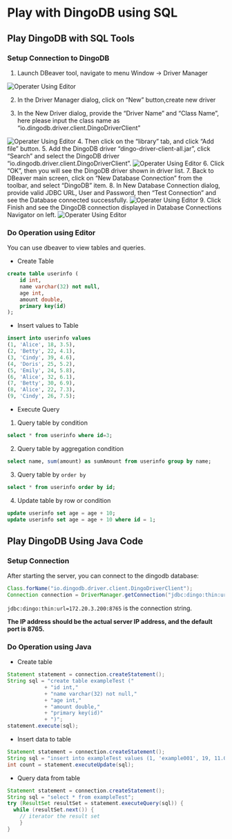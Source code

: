 # Play with DingoDB using SQL

## Play DingoDB with SQL Tools

### Setup Connection to DingoDB 

1. Launch DBeaver tool, navigate to menu Window -> Driver Manager

![Operater Using Editor](../images/usage_dbeaver_driver_manager.png)

2. In the Driver Manager dialog, click on “New” button,create new driver

3. In the New Driver dialog, provide the “Driver Name” and “Class Name”, here please input the class name as “io.dingodb.driver.client.DingoDriverClient”

 ![Operater Using Editor](../images/usage_dbeaver_import_driver_file.png)
4. Then click on the “library” tab, and click “Add file” button.
5. Add the DingoDB driver “dingo-driver-client-all.jar”, click “Search” and select the DingoDB driver “io.dingodb.driver.client.DingoDriverClient”.
   ![Operater Using Editor](../images/usage_dbeaver_find_class.png)
6. Click “OK”, then you will see the DingoDB driver shown in driver list.
7. Back to DBeaver main screen, click on “New Database Connection” from the toolbar, and select “DingoDB” item.
8. In New Database Connection dialog, provide valid JDBC URL, User and Password, then “Test Connection” and see the Database connected successfully.
   ![Operater Using Editor](../images/usage_dbeaver_new_databases.png)
9. Click Finish and see the DingoDB connection displayed in Database Connections Navigator on left.
   ![Operater Using Editor](../images/usage_dbeaver_successful_connection.png)
### Do Operation using Editor

You can use dbeaver to view tables and queries.


- Create Table

```sql
create table userinfo (
    id int,
    name varchar(32) not null,
    age int,
    amount double,
    primary key(id)
);
```

- Insert values to Table

```sql
insert into userinfo values
(1, 'Alice', 18, 3.5),
(2, 'Betty', 22, 4.1),
(3, 'Cindy', 39, 4.6),
(4, 'Doris', 25, 5.2),
(5, 'Emily', 24, 5.8),
(6, 'Alice', 32, 6.1),
(7, 'Betty', 30, 6.9),
(8, 'Alice', 22, 7.3),
(9, 'Cindy', 26, 7.5);
```

- Execute Query

1. Query table by condition

```sql
select * from userinfo where id=3;
```

2. Query table by aggregation condition

```sql
select name, sum(amount) as sumAmount from userinfo group by name;
```

3. Query table by `order by`

```sql
select * from userinfo order by id;
```

4. Update table by row or condition

```sql
update userinfo set age = age + 10;
update userinfo set age = age + 10 where id = 1;
```

## Play DingoDB Using Java Code

### Setup Connection

After starting the server, you can connect to the dingodb database:

```Java
Class.forName("io.dingodb.driver.client.DingoDriverClient");
Connection connection = DriverManager.getConnection("jdbc:dingo:thin:url=ip:8765");
```

```jdbc:dingo:thin:url=172.20.3.200:8765``` is the connection string.

**The IP address should be the actual server IP address, and the default port is 8765.**

### Do Operation using Java

- Create table

```java
Statement statement = connection.createStatement();
String sql = "create table exampleTest ("
            + "id int,"
            + "name varchar(32) not null,"
            + "age int,"
            + "amount double,"
            + "primary key(id)"
            + ")";
statement.execute(sql);
```

- Insert data to table

```java
Statement statement = connection.createStatement();
String sql = "insert into exampleTest values (1, 'example001', 19, 11.0)";
int count = statement.executeUpdate(sql);
```

- Query data from table

```java
Statement statement = connection.createStatement();
String sql = "select * from exampleTest";
try (ResultSet resultSet = statement.executeQuery(sql)) {
  while (resultSet.next()) {
    // iterator the result set
	}
}
```
